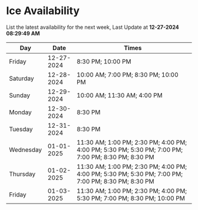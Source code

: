 # Ice Availability

List the latest availability for the next week, Last Update at **12-27-2024 08:29:49 AM**

| Day         | Date        | Times       |
| ----------- | ----------- | ----------- |
|Friday|12-27-2024|8:30 PM; 10:00 PM|
|Saturday|12-28-2024|10:00 AM; 7:00 PM; 8:30 PM; 10:00 PM|
|Sunday|12-29-2024|10:00 AM; 11:30 AM; 4:00 PM|
|Monday|12-30-2024|8:30 PM|
|Tuesday|12-31-2024|8:30 PM|
|Wednesday|01-01-2025|11:30 AM; 1:00 PM; 2:30 PM; 4:00 PM; 4:00 PM; 5:30 PM; 5:30 PM; 7:00 PM; 7:00 PM; 8:30 PM; 8:30 PM|
|Thursday|01-02-2025|11:30 AM; 1:00 PM; 2:30 PM; 4:00 PM; 4:00 PM; 5:30 PM; 5:30 PM; 7:00 PM; 7:00 PM; 8:30 PM; 8:30 PM|
|Friday|01-03-2025|11:30 AM; 1:00 PM; 2:30 PM; 4:00 PM; 5:30 PM; 7:00 PM; 8:30 PM; 10:00 PM|
